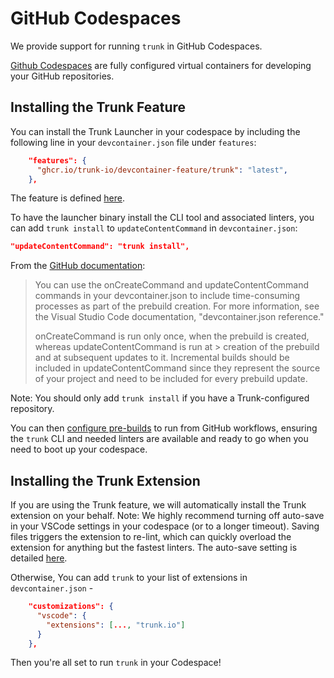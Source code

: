 # GitHub Codespaces

We provide support for running `trunk` in GitHub Codespaces.

[Github Codespaces](https://github.com/features/codespaces) are fully configured virtual containers for developing your GitHub repositories.

## Installing the Trunk Feature

You can install the Trunk Launcher in your codespace by including the following line in your `devcontainer.json` file under `features`:

```json
    "features": {
      "ghcr.io/trunk-io/devcontainer-feature/trunk": "latest",
    },
```

The feature is defined [here](https://www.github.com/trunk-io/devcontainer-feature).

To have the launcher binary install the CLI tool and associated linters, you can add `trunk install` to `updateContentCommand` in `devcontainer.json`:

```json
"updateContentCommand": "trunk install",
```

From the [GitHub documentation](https://docs.github.com/en/codespaces/prebuilding-your-codespaces/configuring-prebuilds):

> You can use the onCreateCommand and updateContentCommand commands in your devcontainer.json to include time-consuming processes as part of the prebuild creation. For more information, see the Visual Studio Code documentation, "devcontainer.json reference."
>
> onCreateCommand is run only once, when the prebuild is created, whereas updateContentCommand is run at > creation of the prebuild and at subsequent updates to it. Incremental builds should be included in updateContentCommand since they represent the source of your project and need to be included for every prebuild update.

Note: You should only add `trunk install` if you have a Trunk-configured repository.

You can then [configure pre-builds](https://docs.github.com/en/codespaces/prebuilding-your-codespaces/configuring-prebuilds) to run from GitHub workflows, ensuring the `trunk` CLI and needed linters are available and ready to go when you need to boot up your codespace.

## Installing the Trunk Extension

If you are using the Trunk feature, we will automatically install the Trunk extension on your behalf. Note: We highly recommend turning off auto-save in your VSCode settings in your codespace (or to a longer timeout). Saving files triggers the extension to re-lint, which can quickly overload the extension for anything but the fastest linters. The auto-save setting is detailed [here](https://code.visualstudio.com/docs/editor/codebasics#\_save-auto-save).

Otherwise, You can add `trunk` to your list of extensions in `devcontainer.json` -

```json
    "customizations": {
      "vscode": {
        "extensions": [..., "trunk.io"]
      }
    },
```

Then you're all set to run `trunk` in your Codespace!
